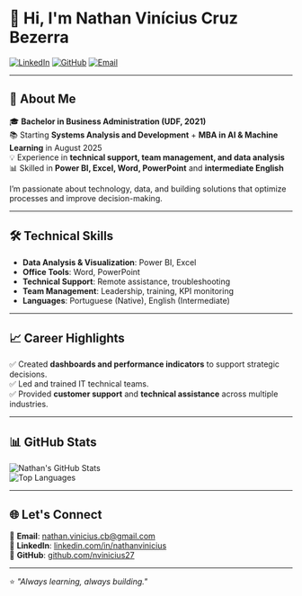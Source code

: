 # 👋 Hi, I'm Nathan Vinícius Cruz Bezerra

[![LinkedIn](https://img.shields.io/badge/LinkedIn-0077B5?style=flat&logo=linkedin&logoColor=white)](https://linkedin.com/in/nathanvinicius) 
[![GitHub](https://img.shields.io/badge/GitHub-000?style=flat&logo=github&logoColor=white)](https://github.com/nvinicius27) 
[![Email](https://img.shields.io/badge/Email-D14836?style=flat&logo=gmail&logoColor=white)](mailto:nathan.vinicius.cb@gmail.com)

---

## 💼 About Me  
🎓 **Bachelor in Business Administration (UDF, 2021)**  
📚 Starting **Systems Analysis and Development** + **MBA in AI & Machine Learning** in August 2025  
💡 Experience in **technical support, team management, and data analysis**  
📊 Skilled in **Power BI, Excel, Word, PowerPoint** and **intermediate English**  

I’m passionate about technology, data, and building solutions that optimize processes and improve decision-making.

---

## 🛠 Technical Skills  
- **Data Analysis & Visualization**: Power BI, Excel  
- **Office Tools**: Word, PowerPoint  
- **Technical Support**: Remote assistance, troubleshooting  
- **Team Management**: Leadership, training, KPI monitoring  
- **Languages**: Portuguese (Native), English (Intermediate)  

---

## 📈 Career Highlights  
✅ Created **dashboards and performance indicators** to support strategic decisions.  
✅ Led and trained IT technical teams.  
✅ Provided **customer support** and **technical assistance** across multiple industries.  

---

## 📊 GitHub Stats  

![Nathan's GitHub Stats](https://github-readme-stats.vercel.app/api?username=nvinicius27&show_icons=true&theme=tokyonight)  
![Top Languages](https://github-readme-stats.vercel.app/api/top-langs/?username=nvinicius27&layout=compact&theme=tokyonight)

---

## 🌐 Let's Connect  
📩 **Email**: [nathan.vinicius.cb@gmail.com](mailto:nathan.vinicius.cb@gmail.com)  
🔗 **LinkedIn**: [linkedin.com/in/nathanvinicius](https://linkedin.com/in/nathanvinicius)  
🐙 **GitHub**: [github.com/nvinicius27](https://github.com/nvinicius27)  

---

⭐ _"Always learning, always building."_
